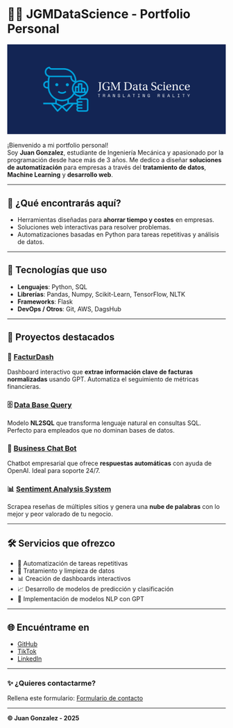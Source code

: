 # 👨‍💻 JGMDataScience - Portfolio Personal

[![Portada de JGMDataScience](/src/static/images/cover1.png)](https://jgmdatascience.com)


¡Bienvenido a mi portfolio personal!  
Soy **Juan Gonzalez**, estudiante de Ingeniería Mecánica y apasionado por la programación desde hace más de 3 años. Me dedico a diseñar **soluciones de automatización** para empresas a través del **tratamiento de datos**, **Machine Learning** y **desarrollo web**.

---

## 🚀 ¿Qué encontrarás aquí?

- Herramientas diseñadas para **ahorrar tiempo y costes** en empresas.
- Soluciones web interactivas para resolver problemas.
- Automatizaciones basadas en Python para tareas repetitivas y análisis de datos.

---

## 🧠 Tecnologías que uso

- **Lenguajes**: Python, SQL
- **Librerías**: Pandas, Numpy, Scikit-Learn, TensorFlow, NLTK
- **Frameworks**: Flask
- **DevOps / Otros**: Git, AWS, DagsHub

---

## 📂 Proyectos destacados

### 🧾 [FacturDash](https://github.com/JuanGM07/FacturDash)
Dashboard interactivo que **extrae información clave de facturas normalizadas** usando GPT. Automatiza el seguimiento de métricas financieras.

### 🗄️ [Data Base Query](https://github.com/JuanGM07/DataBaseQuery)
Modelo **NL2SQL** que transforma lenguaje natural en consultas SQL. Perfecto para empleados que no dominan bases de datos.

### 🤖 [Business Chat Bot](https://github.com/JuanGM07/businessChatBot)
Chatbot empresarial que ofrece **respuestas automáticas** con ayuda de OpenAI. Ideal para soporte 24/7.

### 📊 [Sentiment Analysis System](https://github.com/JuanGM07/sentimentAnalysisSystem)
Scrapea reseñas de múltiples sitios y genera una **nube de palabras** con lo mejor y peor valorado de tu negocio.

---

## 🛠️ Servicios que ofrezco

- 🔁 Automatización de tareas repetitivas
- 🧹 Tratamiento y limpieza de datos
- 📊 Creación de dashboards interactivos
- 📈 Desarrollo de modelos de predicción y clasificación
- 🧠 Implementación de modelos NLP con GPT

---

## 🌐 Encuéntrame en

- [GitHub](https://github.com/JuanGM07)
- [TikTok](https://www.tiktok.com/@jgmdev)
- [LinkedIn](https://www.linkedin.com/in/jgmdatascience/)

---

### ✨ ¿Quieres contactarme?
Rellena este formulario: [Formulario de contacto](https://forms.gle/UGJ5ZG5CX6zcE9Tm7)

---
**© Juan Gonzalez - 2025**
